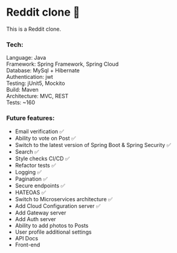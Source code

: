 # Reddit clone 🚀
This is a Reddit clone.

### Tech:
Language: Java  
Framework: Spring Framework, Spring Cloud  
Database: MySql + Hibernate  
Authentication: jwt  
Testing: jUnit5, Mockito  
Build: Maven  
Architecture: MVC, REST  
Tests: ~160

### Future features:
- Email verification ✅
- Ability to vote on Post ✅
- Switch to the latest version of Spring Boot & Spring Security ✅
- Search ✅
- Style checks CI/CD ✅
- Refactor tests ✅
- Logging ✅
- Pagination ✅ 
- Secure endpoints ✅
- HATEOAS ✅
- Switch to Microservices architecture ✅
- Add Cloud Configuration server ✅
- Add Gateway server
- Add Auth server
- Ability to add photos to Posts
- User profile additional settings
- API Docs
- Front-end
